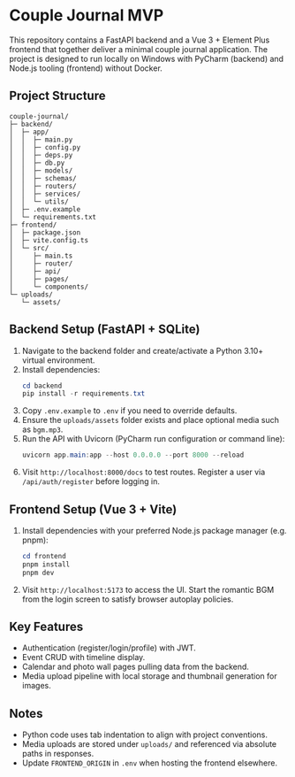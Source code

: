 # Couple Journal MVP

This repository contains a FastAPI backend and a Vue 3 + Element Plus frontend that together deliver a minimal couple journal application. The project is designed to run locally on Windows with PyCharm (backend) and Node.js tooling (frontend) without Docker.

## Project Structure

```
couple-journal/
├─ backend/
│  ├─ app/
│  │  ├─ main.py
│  │  ├─ config.py
│  │  ├─ deps.py
│  │  ├─ db.py
│  │  ├─ models/
│  │  ├─ schemas/
│  │  ├─ routers/
│  │  ├─ services/
│  │  └─ utils/
│  ├─ .env.example
│  └─ requirements.txt
├─ frontend/
│  ├─ package.json
│  ├─ vite.config.ts
│  └─ src/
│     ├─ main.ts
│     ├─ router/
│     ├─ api/
│     ├─ pages/
│     └─ components/
└─ uploads/
   └─ assets/
```

## Backend Setup (FastAPI + SQLite)

1. Navigate to the backend folder and create/activate a Python 3.10+ virtual environment.
2. Install dependencies:
   ```powershell
   cd backend
   pip install -r requirements.txt
   ```
3. Copy `.env.example` to `.env` if you need to override defaults.
4. Ensure the `uploads/assets` folder exists and place optional media such as `bgm.mp3`.
5. Run the API with Uvicorn (PyCharm run configuration or command line):
   ```powershell
   uvicorn app.main:app --host 0.0.0.0 --port 8000 --reload
   ```
6. Visit `http://localhost:8000/docs` to test routes. Register a user via `/api/auth/register` before logging in.

## Frontend Setup (Vue 3 + Vite)

1. Install dependencies with your preferred Node.js package manager (e.g. pnpm):
   ```powershell
   cd frontend
   pnpm install
   pnpm dev
   ```
2. Visit `http://localhost:5173` to access the UI. Start the romantic BGM from the login screen to satisfy browser autoplay policies.

## Key Features

* Authentication (register/login/profile) with JWT.
* Event CRUD with timeline display.
* Calendar and photo wall pages pulling data from the backend.
* Media upload pipeline with local storage and thumbnail generation for images.

## Notes

* Python code uses tab indentation to align with project conventions.
* Media uploads are stored under `uploads/` and referenced via absolute paths in responses.
* Update `FRONTEND_ORIGIN` in `.env` when hosting the frontend elsewhere.
